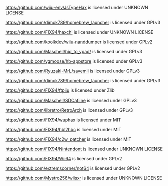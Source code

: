 https://github.com/wiiu-env/JsTypeHax is licensed under UNKNOWN LICENSE

https://github.com/dimok789/homebrew_launcher is licensed under GPLv3

https://github.com/FIX94/haxchi is licensed under UNKNOWN LICENSE

https://github.com/koolkdev/wiiu-nanddumper is licensed under GPLv2

https://github.com/Maschell/hid_to_vpad/ is licensed under GPLv3

https://github.com/vgmoose/hb-appstore is licensed under GPLv3

https://github.com/Ryuzaki-MrL/savemii is licensed under GPLv3

https://github.com/dimok789/homebrew_launcher is licensed under GPLv3

https://github.com/FIX94/ftpiiu is licensed under Zlib

https://github.com/Maschell/SDCafiine is licensed under GPLv3

https://github.com/libretro/RetroArch is licensed under GPLv3

https://github.com/FIX94/wuphax is licensed under MIT

https://github.com/FIX94/hbl2hbc is licensed under MIT

https://github.com/FIX94/c2w_patcher is licensed under MIT

https://github.com/FIX94/Nintendont is licensed under UNKNOWN LICENSE

https://github.com/FIX94/Wii64 is licensed under GPLv2

https://github.com/extremscorner/not64 is licensed under GPLv2

https://github.com/Mystro256/wiisxr is licensed under UNKNOWN LICENSE
